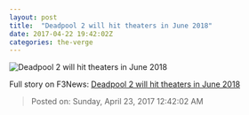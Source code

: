 ```yaml
---
layout: post
title:  "Deadpool 2 will hit theaters in June 2018"
date: 2017-04-22 19:42:02Z
categories: the-verge
---
```


![Deadpool 2 will hit theaters in June 2018](https://cdn0.vox-cdn.com/thumbor/pkg8-jgZtp0nYBHdYwR9OlnPMaQ=/0x0:2048x1152/1600x900/cdn0.vox-cdn.com/uploads/chorus_image/image/54397327/deadpool-DMC_2670_v068_matte.1045_rgb.0.0.jpg)




Full story on F3News: [Deadpool 2 will hit theaters in June 2018](http://www.f3nws.com/n/HBVWGD)

> Posted on: Sunday, April 23, 2017 12:42:02 AM
